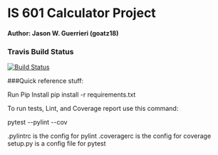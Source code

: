 # IS 601 Calculator Project
#### Author: Jason W. Guerrieri (goatz18)

### Travis Build Status

[![Build Status](https://app.travis-ci.com/goatz18/Calc_2-Refactor.svg?branch=main)](https://app.travis-ci.com/goatz18/Calc_2-Refactor)

###Quick reference stuff:

Run Pip Install pip install -r requirements.txt

To run tests, Lint, and Coverage report use this command:

pytest --pylint --cov

.pylintrc is the config for pylint .coveragerc is the config for coverage setup.py is a config file for pytest